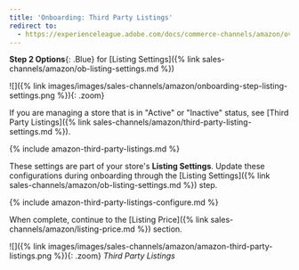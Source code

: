 ```yaml
---
title: 'Onboarding: Third Party Listings'
redirect to:
  - https://experienceleague.adobe.com/docs/commerce-channels/amazon/overview.html
---
```



**Step 2 Options**{: .Blue} for [Listing Settings]({% link sales-channels/amazon/ob-listing-settings.md %})

![]({% link images/images/sales-channels/amazon/onboarding-step-listing-settings.png %}){: .zoom}

If you are managing a store that is in "Active" or "Inactive" status, see [Third Party Listings]({% link sales-channels/amazon/third-party-listing-settings.md %}).

{% include amazon-third-party-listings.md %}

These settings are part of your store's **Listing Settings**. Update these configurations during onboarding through the [Listing Settings]({% link sales-channels/amazon/ob-listing-settings.md %}) step.

{% include amazon-third-party-listings-configure.md %}

When complete, continue to the [Listing Price]({% link sales-channels/amazon/listing-price.md %}) section.

![]({% link images/images/sales-channels/amazon/amazon-third-party-listings.png %}){: .zoom}
_Third Party Listings_
